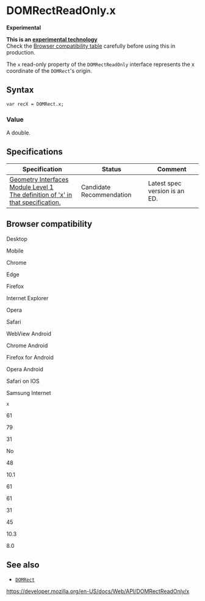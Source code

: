 # DOMRectReadOnly.x

**Experimental**

**This is an [experimental technology](https://developer.mozilla.org/en-US/docs/MDN/Guidelines/Conventions_definitions#experimental)**  
Check the [Browser compatibility table](#browser_compatibility) carefully before using this in production.

The `x` read-only property of the `DOMRectReadOnly` interface represents the x coordinate of the `DOMRect`'s origin.

## Syntax

    var recX = DOMRect.x;

### Value

A double.

## Specifications

<table><thead><tr class="header"><th>Specification</th><th>Status</th><th>Comment</th></tr></thead><tbody><tr class="odd"><td><a href="https://drafts.fxtf.org/geometry/#dom-domrectreadonly-x">Geometry Interfaces Module Level 1<br />
<span class="small">The definition of 'x' in that specification.</span></a></td><td><span class="spec-cr">Candidate Recommendation</span></td><td>Latest spec version is an ED.</td></tr></tbody></table>

## Browser compatibility

Desktop

Mobile

Chrome

Edge

Firefox

Internet Explorer

Opera

Safari

WebView Android

Chrome Android

Firefox for Android

Opera Android

Safari on IOS

Samsung Internet

`x`

61

79

31

No

48

10.1

61

61

31

45

10.3

8.0

## See also

- [`DOMRect`](../domrect)

<a href="https://developer.mozilla.org/en-US/docs/Web/API/DOMRectReadOnly/x" class="_attribution-link">https://developer.mozilla.org/en-US/docs/Web/API/DOMRectReadOnly/x</a>
